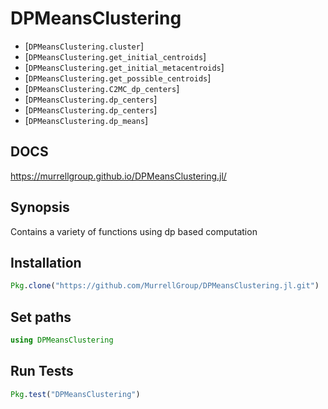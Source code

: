 
<a id='DPMeansClustering-1'></a>

# DPMeansClustering

- [`DPMeansClustering.cluster`]
- [`DPMeansClustering.get_initial_centroids`]
- [`DPMeansClustering.get_initial_metacentroids`]
- [`DPMeansClustering.get_possible_centroids`]
- [`DPMeansClustering.C2MC_dp_centers`]
- [`DPMeansClustering.dp_centers`]
- [`DPMeansClustering.dp_centers`]
- [`DPMeansClustering.dp_means`]

## DOCS
https://murrellgroup.github.io/DPMeansClustering.jl/

## Synopsis

Contains a variety of functions using dp based computation

## Installation
```julia
Pkg.clone("https://github.com/MurrellGroup/DPMeansClustering.jl.git")

```

## Set paths
```julia
using DPMeansClustering
```

## Run Tests
```julia
Pkg.test("DPMeansClustering")
